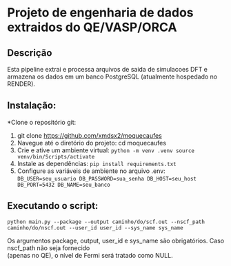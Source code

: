 # Projeto de engenharia de dados extraidos do QE/VASP/ORCA

## Descrição
Esta pipeline extrai e processa arquivos de saida de simulacoes DFT e armazena os dados em um banco PostgreSQL (atualmente hospedado no RENDER).

## Instalação:

*Clone o repositório git:
1. git clone https://github.com/xmdsx2/moquecaufes
2. Navegue até o diretório do projeto:
cd moquecaufes
3. Crie e ative um ambiente virtual:
``python -m venv .venv
source venv/bin/Scripts/activate``
4. Instale as dependências:
``pip install requirements.txt``
5. Configure as variáveis de ambiente no arquivo .env:
``DB_USER=seu_usuario
DB_PASSWORD=sua_senha
DB_HOST=seu_host
DB_PORT=5432
DB_NAME=seu_banco``
## Executando o script:

``python main.py --package --output caminho/do/scf.out --nscf_path caminho/do/nscf.out --user_id user_id --sys_name sys_name``

Os argumentos package, output, user_id e sys_name são obrigatórios. Caso nscf_path não seja fornecido  
(apenas no QE), o nível de Fermi será tratado como NULL.

